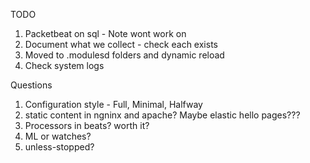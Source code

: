 
TODO

1. Packetbeat on sql - Note wont work on 
1. Document what we collect - check each exists
1. Moved to .modulesd folders and dynamic reload
1. Check system logs


Questions

1. Configuration style - Full, Minimal, Halfway
1. static content in ngninx and apache? Maybe elastic hello pages???
1. Processors in beats? worth it?
1. ML or watches?
1. unless-stopped?